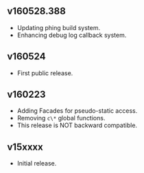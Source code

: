 ## v160528.388

- Updating phing build system.
- Enhancing debug log callback system.

## v160524

- First public release.

## v160223

- Adding Facades for pseudo-static access.
- Removing `c\*` global functions.
- This release is NOT backward compatible.

## v15xxxx

- Initial release.
